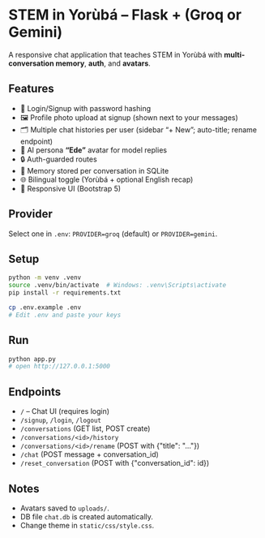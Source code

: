  # STEM in Yorùbá – Flask + (Groq or Gemini)

A responsive chat application that teaches STEM in Yorùbá with **multi-conversation memory**, **auth**, and **avatars**.

## Features
- 👤 Login/Signup with password hashing
- 🖼️ Profile photo upload at signup (shown next to your messages)
- 🗂️ Multiple chat histories per user (sidebar “+ New”; auto-title; rename endpoint)
- 🤖 AI persona **“Ede”** avatar for model replies
- 🔒 Auth-guarded routes
- 🧠 Memory stored per conversation in SQLite
- 🌐 Bilingual toggle (Yorùbá + optional English recap)
- 📱 Responsive UI (Bootstrap 5)

## Provider
Select one in `.env`: `PROVIDER=groq` (default) or `PROVIDER=gemini`.

## Setup
```bash
python -m venv .venv
source .venv/bin/activate  # Windows: .venv\Scripts\activate
pip install -r requirements.txt

cp .env.example .env
# Edit .env and paste your keys
```

## Run
```bash
python app.py
# open http://127.0.0.1:5000
```

## Endpoints
- `/` – Chat UI (requires login)
- `/signup`, `/login`, `/logout`
- `/conversations` (GET list, POST create)
- `/conversations/<id>/history`
- `/conversations/<id>/rename` (POST with {"title": "..."})
- `/chat` (POST message + conversation_id)
- `/reset_conversation` (POST with {"conversation_id": id})

## Notes
- Avatars saved to `uploads/`.
- DB file `chat.db` is created automatically.
- Change theme in `static/css/style.css`.
